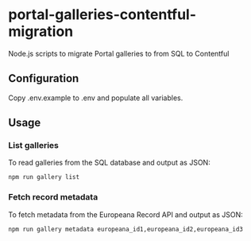 # portal-galleries-contentful-migration
Node.js scripts to migrate Portal galleries to from SQL to Contentful

## Configuration

Copy .env.example to .env and populate all variables.

## Usage

### List galleries

To read galleries from the SQL database and output as JSON:
```
npm run gallery list
```

### Fetch record metadata

To fetch metadata from the Europeana Record API and output as JSON:
```
npm run gallery metadata europeana_id1,europeana_id2,europeana_id3
```
